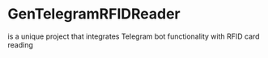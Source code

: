 # GenTelegramRFIDReader
is a unique project that integrates Telegram bot functionality with RFID card reading

